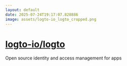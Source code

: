 ```yaml
---
layout: default
date: 2025-07-24T19:17:07.828886
image: assets/logto-io_logto_cropped.png
---
```


# [logto-io/logto](https://github.com/logto-io/logto)

Open source identity and access management for apps
